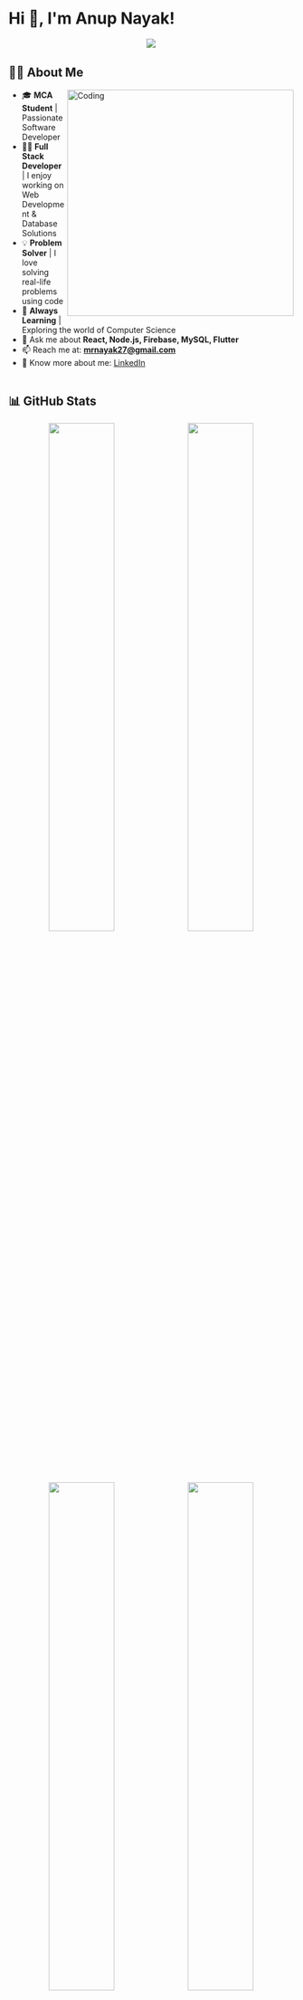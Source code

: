 # Hi 👋, I'm Anup Nayak!

<div align="center">
  <img src="https://readme-typing-svg.demolab.com/?lines=I'm+a+MCA+Student;Learning+and+Exploring+Computer+Science;I+love+solving+real+life+problems+using+code;Full+Stack+Web+Developer;Let's+build+something+awesome!&font=Fira%20Code&center=true&width=600&height=50&color=667eea&vCenter=true&pause=1000&size=22" />
</div>

<img width="100%" height="2" src="https://github.com/user-attachments/assets/74038dd8-e0e4-4a5b-a7c2-198df1a86135">

## 👨‍💻 About Me

<img align="right" alt="Coding" width="400" src="https://user-images.githubusercontent.com/74038190/229223263-cf2e4b07-2615-4f87-9c38-e37600f8381a.gif">

- 🎓 **MCA Student** | Passionate Software Developer  
- 👨‍💻 **Full Stack Developer** | I enjoy working on Web Development & Database Solutions  
- 💡 **Problem Solver** | I love solving real-life problems using code  
- 🚀 **Always Learning** | Exploring the world of Computer Science  
- 💬 Ask me about **React, Node.js, Firebase, MySQL, Flutter**  
- 📫 Reach me at: **mrnayak27@gmail.com**  
- 📄 Know more about me: [LinkedIn](https://www.linkedin.com/in/anup-nayak-05651b25b/)

<img width="100%" height="2" src="https://github.com/user-attachments/assets/74038dd8-e0e4-4a5b-a7c2-198df1a86135">

## 📊 GitHub Stats

<div align="center">
  <img src="https://github-readme-stats.vercel.app/api?username=anupnayak25&show_icons=true&theme=tokyonight&hide_border=true&bg_color=0d1117&title_color=667eea&icon_color=667eea&text_color=ffffff" width="48%"/>
  <img src="https://github-readme-streak-stats.herokuapp.com/?user=anupnayak25&theme=tokyonight&hide_border=true&background=0d1117&stroke=667eea&ring=667eea&fire=667eea&currStreakLabel=667eea" width="48%"/>
</div>

<div align="center">
  <img src="https://github-readme-stats.vercel.app/api/top-langs/?username=anupnayak25&layout=compact&theme=tokyonight&hide_border=true&bg_color=0d1117&title_color=667eea&text_color=ffffff" width="48%" />
  <img src="https://github-readme-activity-graph.vercel.app/graph?username=anupnayak25&theme=tokyo-night&hide_border=true&bg_color=0d1117&color=667eea&line=667eea&point=ffffff" width="48%"/>
</div>

<div align="center">
  <img src="https://github-profile-summary-cards.vercel.app/api/cards/profile-details?username=anupnayak25&theme=tokyonight" width="80%"/>
</div>

<img width="100%" height="2" src="https://github.com/user-attachments/assets/74038dd8-e0e4-4a5b-a7c2-198df1a86135">

## 🔧 Tech Stack

<div align="center">
  <img src="https://skillicons.dev/icons?i=c,cpp,java,python,flutter,dart,html,css,js,react,nodejs,express,mysql,mongodb,firebase,git,github,figma,linux&perline=10&theme=dark" />
</div>

### 🚀 Languages & Frameworks
<div align="center">
  
![C](https://img.shields.io/badge/C-00599C?style=for-the-badge&logo=c&logoColor=white)
![C++](https://img.shields.io/badge/C%2B%2B-00599C?style=for-the-badge&logo=c%2B%2B&logoColor=white)
![Java](https://img.shields.io/badge/Java-ED8B00?style=for-the-badge&logo=java&logoColor=white)
![Python](https://img.shields.io/badge/Python-3776AB?style=for-the-badge&logo=python&logoColor=white)
![JavaScript](https://img.shields.io/badge/JavaScript-F7DF1E?style=for-the-badge&logo=javascript&logoColor=black)
![Dart](https://img.shields.io/badge/Dart-0175C2?style=for-the-badge&logo=dart&logoColor=white)

![HTML5](https://img.shields.io/badge/HTML5-E34F26?style=for-the-badge&logo=html5&logoColor=white)
![CSS3](https://img.shields.io/badge/CSS3-1572B6?style=for-the-badge&logo=css3&logoColor=white)
![React](https://img.shields.io/badge/React-20232A?style=for-the-badge&logo=react&logoColor=61DAFB)
![Node.js](https://img.shields.io/badge/Node.js-43853D?style=for-the-badge&logo=node.js&logoColor=white)
![Express.js](https://img.shields.io/badge/Express.js-404D59?style=for-the-badge)
![Flutter](https://img.shields.io/badge/Flutter-02569B?style=for-the-badge&logo=flutter&logoColor=white)

</div>

### 🗄️ Databases & Tools
<div align="center">
  
![MySQL](https://img.shields.io/badge/MySQL-00000F?style=for-the-badge&logo=mysql&logoColor=white)
![MongoDB](https://img.shields.io/badge/MongoDB-4EA94B?style=for-the-badge&logo=mongodb&logoColor=white)
![Firebase](https://img.shields.io/badge/Firebase-039BE5?style=for-the-badge&logo=Firebase&logoColor=white)
![Git](https://img.shields.io/badge/Git-F05032?style=for-the-badge&logo=git&logoColor=white)
![GitHub](https://img.shields.io/badge/GitHub-100000?style=for-the-badge&logo=github&logoColor=white)
![Figma](https://img.shields.io/badge/Figma-F24E1E?style=for-the-badge&logo=figma&logoColor=white)
![Linux](https://img.shields.io/badge/Linux-FCC624?style=for-the-badge&logo=linux&logoColor=black)

</div>

<img width="100%" height="2" src="https://github.com/user-attachments/assets/74038dd8-e0e4-4a5b-a7c2-198df1a86135">

## 🔗 Connect with Me

<div align="center">
  
[![LinkedIn](https://img.shields.io/badge/LinkedIn-0077B5?style=for-the-badge&logo=linkedin&logoColor=white)](https://www.linkedin.com/in/anup-nayak-05651b25b/)
[![Gmail](https://img.shields.io/badge/Gmail-D14836?style=for-the-badge&logo=gmail&logoColor=white)](mailto:mrnayak27@gmail.com)
[![GitHub](https://img.shields.io/badge/GitHub-100000?style=for-the-badge&logo=github&logoColor=white)](https://github.com/anupnayak25)

</div>

<img width="100%" height="2" src="https://github.com/user-attachments/assets/74038dd8-e0e4-4a5b-a7c2-198df1a86135">

## 📌 Featured Projects

<div align="center">
  
## 📌 Featured Projects

<div align="center">
  
<a href="https://github.com/svvaap/jobhunt4u">
  <img align="center" src="https://github-readme-stats.vercel.app/api/pin/?username=svvaap&repo=jobhunt4u&theme=tokyonight&hide_border=true&bg_color=0d1117&title_color=667eea&text_color=ffffff&icon_color=667eea" />
</a>
<a href="https://github.com/anupnayak25/carrer_nest">
  <img align="center" src="https://github-readme-stats.vercel.app/api/pin/?username=mrnayuk25&repo=carrer_nest&theme=tokyonight&hide_border=true&bg_color=0d1117&title_color=667eea&text_color=ffffff&icon_color=667eea" />
</a>

</div>

### 🚀 Project Highlights

<table align="center">
<tr>
<td width="50%">

**🔍 JobHunt4U**
- Modern job search platform
- Built with React & Node.js
- Features job listings & tracking
- Employer dashboard included
- MongoDB database integration

</td>
<td width="50%">

**🏢 Career Nest**  
- Career guidance platform
- Flutter & Firebase powered
- Video calls & mentorship
- Progress tracking system
- MySQL database backend

</td>
</tr>
</table>

<img width="100%" height="2" src="https://github.com/user-attachments/assets/74038dd8-e0e4-4a5b-a7c2-198df1a86135">

## 🏆 GitHub Achievements

<div align="center">
  <img src="https://github-profile-trophy.vercel.app/?username=anupnayak25&theme=tokyonight&no-frame=true&no-bg=true&row=1&column=6" width="100%"/>
</div>

<img width="100%" height="2" src="https://github.com/user-attachments/assets/74038dd8-e0e4-4a5b-a7c2-198df1a86135">

## 📈 Contribution Activity

<div align="center">
  <img src="https://github-readme-activity-graph.vercel.app/graph?username=anupnayak25&custom_title=Anup's%20GitHub%20Activity%20Graph&bg_color=0d1117&color=667eea&line=667eea&point=ffffff&area_color=667eea&title_color=ffffff&area=true" width="100%"/>
</div>

<img width="100%" height="2" src="https://github.com/user-attachments/assets/74038dd8-e0e4-4a5b-a7c2-198df1a86135">

## 💡 Dev Philosophy

<div align="center">
  
> *"The most effective debugging tool is careful thought, coupled with judiciously placed print statements."*  
> **– Brian Kernighan**

</div>

<div align="center">
  <img src="https://quotes-github-readme.vercel.app/api?type=horizontal&theme=tokyonight&border=true" />
</div>

<img width="100%" height="2" src="https://github.com/user-attachments/assets/74038dd8-e0e4-4a5b-a7c2-198df1a86135">

## 🎯 Current Focus

<div align="center">

```javascript
const anup = {
    currentFocus: "Full Stack Development",
    learning: ["React Native", "Docker", "GraphQL"],
    goals: ["Contribute to Open Source", "Build SaaS Products"],
    funFact: "I debug with console.log() and I'm proud of it! 😄"
};
```

</div>

<img width="100%" height="2" src="https://github.com/user-attachments/assets/74038dd8-e0e4-4a5b-a7c2-198df1a86135">

## 📊 Weekly Development Breakdown

```text
JavaScript   12 hrs 30 mins  ████████████░░░░░░░░░░░░░   48.2%
React        6 hrs 15 mins   ██████░░░░░░░░░░░░░░░░░░░   24.1%
Node.js      3 hrs 45 mins   ███░░░░░░░░░░░░░░░░░░░░░░   14.5%
Flutter      2 hrs 10 mins   ██░░░░░░░░░░░░░░░░░░░░░░░    8.4%
Other        1 hr 15 mins    █░░░░░░░░░░░░░░░░░░░░░░░░    4.8%
```

<img width="100%" height="2" src="https://github.com/user-attachments/assets/74038dd8-e0e4-4a5b-a7c2-198df1a86135">

## 🎨 GitHub Metrics

<div align="center">
  <img src="https://metrics.lecoq.io/anupnayak25?template=classic&config.timezone=Asia%2FKolkata" />
</div>

<img width="100%" height="2" src="https://github.com/user-attachments/assets/74038dd8-e0e4-4a5b-a7c2-198df1a86135">

## 🐍 Contribution Graph

<div align="center">
  <img src="https://github.com/anupnayak25/anupnayak25/blob/output/github-contribution-grid-snake-dark.svg" alt="snake animation" />
</div>

<img width="100%" height="2" src="https://github.com/user-attachments/assets/74038dd8-e0e4-4a5b-a7c2-198df1a86135">

## 💫 Random Dev Fact

<div align="center">
  <img src="https://readme-jokes.vercel.app/api?hideBorder&theme=tokyonight" alt="Jokes Card" />
</div>

<img width="100%" height="2" src="https://github.com/user-attachments/assets/74038dd8-e0e4-4a5b-a7c2-198df1a86135">

## 🎵 Currently Listening To

<div align="center">
  
[![Spotify](https://novatorem-anupnayak25.vercel.app/api/spotify)](https://open.spotify.com/user/31k6w3kx5km6qt4z5qsjh3tae7yi)

</div>

<img width="100%" height="2" src="https://github.com/user-attachments/assets/74038dd8-e0e4-4a5b-a7c2-198df1a86135">

<div align="center">
  
### 💝 Thanks for visiting my profile!

<img src="https://media.giphy.com/media/LnQjpWaON8nhr21vNW/giphy.gif" width="60"> <em><b>I love connecting with different people</b> so if you want to say <b>hi, I'll be happy to meet you more!</b> 😊</em>

---

⭐️ From [Anup Nayak](https://anupnayak.me) | Made with ❤️ and lots of ☕

</div>

<div align="center">
  <img src="https://capsule-render.vercel.app/api?type=waving&color=gradient&height=100&section=footer"/>
</div>
